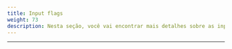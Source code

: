 ```yaml
---
title: Input flags
weight: 73
description: Nesta seção, você vai encontrar mais detalhes sobre as input flags.
---
```


---
